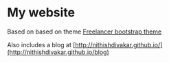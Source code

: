 My website
=========================

Based on  based on theme [Freelancer bootstrap theme ](http://startbootstrap.com/templates/freelancer/)

Also includes a blog at [http://nithishdivakar.github.io/](http://nithishdivakar.github.io/blog)

